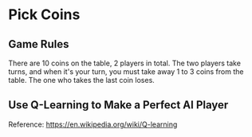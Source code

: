 # Pick Coins

## Game Rules

There are 10 coins on the table, 2 players in total. The two players take turns, and when it's your turn, you must take away 1 to 3 coins from the table. The one who takes the last coin loses.

## Use Q-Learning to Make a Perfect AI Player

Reference: <https://en.wikipedia.org/wiki/Q-learning>
